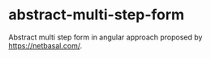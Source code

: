 # abstract-multi-step-form
Abstract multi step form in angular approach proposed by https://netbasal.com/.
